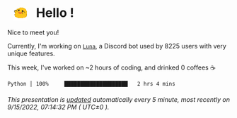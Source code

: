 <h1>   <img src="./spoinky.gif" style="vertical-align:middle;" width="30px">   Hello ! </h1>

Nice to meet you!

Currently, I'm working on <a href='https://github.com/Asgarrrr/Luna'>`Luna`</a>, a Discord bot used by 8225 users with very unique features.

This week, I've worked on ~2 hours of coding, and drinked 0 coffees ☕

```
Python │ 100%     ████████████████████   2 hrs 4 mins
```

###### This presentation is [updated](https://github.com/Asgarrrr) automatically every 5 minute, most recently on 9/15/2022, 07:14:32 PM ( UTC±0 ).